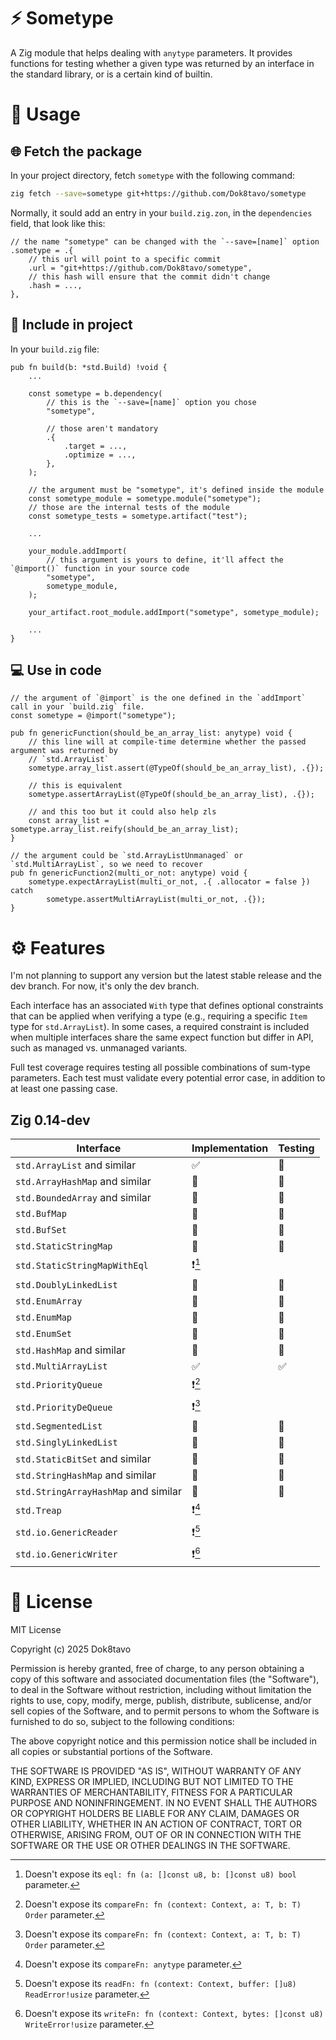 # ⚡ Sometype

A Zig module that helps dealing with `anytype` parameters. It provides functions for testing 
whether a given type was returned by an interface in the standard library, or is a certain kind of
builtin.

# 📝 Usage

## 🌐 Fetch the package

In your project directory, fetch `sometype` with the following command:

```sh
zig fetch --save=sometype git+https://github.com/Dok8tavo/sometype
```

Normally, it sould add an entry in your `build.zig.zon`, in the `dependencies` field, that look like this:

```zig
// the name "sometype" can be changed with the `--save=[name]` option
.sometype = .{
    // this url will point to a specific commit
    .url = "git+https://github.com/Dok8tavo/sometype",
    // this hash will ensure that the commit didn't change
    .hash = ...,
},
```

## 📁 Include in project

In your `build.zig` file:

```zig
pub fn build(b: *std.Build) !void {
    ...

    const sometype = b.dependency(
        // this is the `--save=[name]` option you chose
        "sometype",

        // those aren't mandatory
        .{
            .target = ...,
            .optimize = ...,
        },
    );

    // the argument must be "sometype", it's defined inside the module
    const sometype_module = sometype.module("sometype");
    // those are the internal tests of the module
    const sometype_tests = sometype.artifact("test");

    ...

    your_module.addImport(
        // this argument is yours to define, it'll affect the `@import()` function in your source code
        "sometype", 
        sometype_module,
    );

    your_artifact.root_module.addImport("sometype", sometype_module);

    ...
}
```

## 💻 Use in code

```zig
// the argument of `@import` is the one defined in the `addImport` call in your `build.zig` file.
const sometype = @import("sometype");

pub fn genericFunction(should_be_an_array_list: anytype) void {
    // this line will at compile-time determine whether the passed argument was returned by
    // `std.ArrayList`
    sometype.array_list.assert(@TypeOf(should_be_an_array_list), .{});

    // this is equivalent
    sometype.assertArrayList(@TypeOf(should_be_an_array_list), .{});

    // and this too but it could also help zls
    const array_list = sometype.array_list.reify(should_be_an_array_list);
}

// the argument could be `std.ArrayListUnmanaged` or `std.MultiArrayList`, so we need to recover
pub fn genericFunction2(multi_or_not: anytype) void {
    sometype.expectArrayList(multi_or_not, .{ .allocator = false }) catch
        sometype.assertMultiArrayList(multi_or_not, .{});
}
```

# ⚙️ Features

I'm not planning to support any version but the latest stable release and the dev branch. For now,
it's only the dev branch.

Each interface has an associated `With` type that defines optional constraints that can be applied
when verifying a type (e.g., requiring a specific `Item` type for `std.ArrayList`). In some cases, a
required constraint is included when multiple interfaces share the same expect function but differ
in API, such as managed vs. unmanaged variants.

Full test coverage requires testing all possible combinations of sum-type parameters. Each test must validate every potential error case, in addition to at least one passing case.

## Zig 0.14-dev

| Interface                            | Implementation | Testing |
|--------------------------------------|----------------|---------|
| `std.ArrayList` and similar          | ✅              | 🚧      |
| `std.ArrayHashMap` and similar       | 🚫             | 🚫      |
| `std.BoundedArray` and similar       | 🚫             | 🚫      |
| `std.BufMap`                         | 🚫             | 🚫      |
| `std.BufSet`                         | 🚫             | 🚫      |
| `std.StaticStringMap`                | 🚫             | 🚫      |
| `std.StaticStringMapWithEql`         | ❗[^1]          |         |
| `std.DoublyLinkedList`               | 🚫             | 🚫      |
| `std.EnumArray`                      | 🚫             | 🚫      |
| `std.EnumMap`                        | 🚫             | 🚫      |
| `std.EnumSet`                        | 🚫             | 🚫      |
| `std.HashMap` and similar            | 🚫             | 🚫      |
| `std.MultiArrayList`                 | ✅              | ✅       |
| `std.PriorityQueue`                  | ❗[^2]          |         |
| `std.PriorityDeQueue`                | ❗[^2]          |         |
| `std.SegmentedList`                  | 🚫             | 🚫      |
| `std.SinglyLinkedList`               | 🚫             | 🚫      |
| `std.StaticBitSet` and similar       | 🚫             | 🚫      |
| `std.StringHashMap` and similar      | 🚫             | 🚫      |
| `std.StringArrayHashMap` and similar | 🚫             | 🚫      |
| `std.Treap`                          | ❗[^3]          |         |
| `std.io.GenericReader`               | ❗[^4]          |         |
| `std.io.GenericWriter`               | ❗[^5]          |         |

[^1]: Doesn't expose its `eql: fn (a: []const u8, b: []const u8) bool` parameter.
[^2]: Doesn't expose its `compareFn: fn (context: Context, a: T, b: T) Order` parameter.
[^3]: Doesn't expose its `compareFn: anytype` parameter.
[^4]: Doesn't expose its `readFn: fn (context: Context, buffer: []u8) ReadError!usize` parameter.
[^5]: Doesn't expose its `writeFn: fn (context: Context, bytes: []const u8) WriteError!usize` parameter.


# 📃 License

MIT License

Copyright (c) 2025 Dok8tavo

Permission is hereby granted, free of charge, to any person obtaining a copy
of this software and associated documentation files (the "Software"), to deal
in the Software without restriction, including without limitation the rights
to use, copy, modify, merge, publish, distribute, sublicense, and/or sell
copies of the Software, and to permit persons to whom the Software is
furnished to do so, subject to the following conditions:

The above copyright notice and this permission notice shall be included in all
copies or substantial portions of the Software.

THE SOFTWARE IS PROVIDED "AS IS", WITHOUT WARRANTY OF ANY KIND, EXPRESS OR
IMPLIED, INCLUDING BUT NOT LIMITED TO THE WARRANTIES OF MERCHANTABILITY,
FITNESS FOR A PARTICULAR PURPOSE AND NONINFRINGEMENT. IN NO EVENT SHALL THE
AUTHORS OR COPYRIGHT HOLDERS BE LIABLE FOR ANY CLAIM, DAMAGES OR OTHER
LIABILITY, WHETHER IN AN ACTION OF CONTRACT, TORT OR OTHERWISE, ARISING FROM,
OUT OF OR IN CONNECTION WITH THE SOFTWARE OR THE USE OR OTHER DEALINGS IN THE
SOFTWARE.
